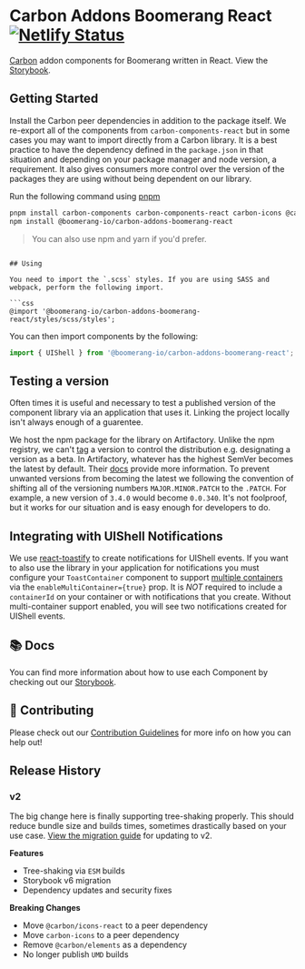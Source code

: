 # Carbon Addons Boomerang React [![Netlify Status](https://api.netlify.com/api/v1/badges/ebf40744-c9a5-4c91-a43d-e885b7e2da88/deploy-status)](https://app.netlify.com/sites/carbon-addons-boomerang-react/deploys)

[Carbon](https://www.carbondesignsystem.com/) addon components for Boomerang written in React. View the [Storybook](https://carbon-addons-boomerang-react.netlify.app/).

## Getting Started

Install the Carbon peer dependencies in addition to the package itself. We re-export all of the components from `carbon-components-react` but in some cases you may want to import directly from a Carbon library. It is a best practice to have the dependency defined in the `package.json` in that situation and depending on your package manager and node version, a requirement. It also gives consumers more control over the version of the packages they are using without being dependent on our library.

Run the following command using [pnpm](https://pnpm.io)
```bash
pnpm install carbon-components carbon-components-react carbon-icons @carbon/icons-react
npm install @boomerang-io/carbon-addons-boomerang-react
```

> You can also use npm and yarn if you'd prefer.
```

## Using

You need to import the `.scss` styles. If you are using SASS and webpack, perform the following import.

```css
@import '@boomerang-io/carbon-addons-boomerang-react/styles/scss/styles';
```

You can then import components by the following:

```js
import { UIShell } from '@boomerang-io/carbon-addons-boomerang-react';
```

## Testing a version

Often times it is useful and necessary to test a published version of the component library via an application that uses it. Linking the project locally isn't always enough of a guarentee.

We host the npm package for the library on Artifactory. Unlike the npm registry, we can't [tag](https://docs.npmjs.com/cli/dist-tag.html) a version to control the distribution e.g. designating a version as a beta. In Artifactory, whatever has the highest SemVer becomes the latest by default. Their [docs](https://docs.npmjs.com/cli/dist-tag.html) provide more information. To prevent unwanted versions from becoming the latest we following the convention of shifting all of the versioning numbers `MAJOR.MINOR.PATCH` to the `.PATCH`. For example, a new version of `3.4.0` would become `0.0.340`. It's not foolproof, but it works for our situation and is easy enough for developers to do.

## Integrating with UIShell Notifications

We use [react-toastify](https://github.com/fkhadra/react-toastify) to create notifications for UIShell events. If you want to also use the library in your application for notifications you must configure your `ToastContainer` component to support [multiple containers](https://github.com/fkhadra/react-toastify#multi-container-support) via the `enableMultiContainer={true}` prop. It is _NOT_ required to include a `containerId` on your container or with notifications that you create. Without multi-container support enabled, you will see two notifications created for UIShell events.

## 📚 Docs

You can find more information about how to use each Component by checking out our [Storybook](https://carbon-addons-boomerang-react.netlify.app/).

## 🤲 Contributing

Please check out our [Contribution Guidelines](./.github/CONTRIBUTING.md) for more info on how you can help out!

## Release History

### v2

The big change here is finally supporting tree-shaking properly. This should reduce bundle size and builds times, sometimes drastically based on your use case. [View the migration guide](./documentation/guides/v2-migration.md) for updating to v2.

**Features**

- Tree-shaking via `ESM` builds
- Storybook v6 migration
- Dependency updates and security fixes

**Breaking Changes**

- Move `@carbon/icons-react` to a peer dependency
- Move `carbon-icons` to a peer dependency
- Remove `@carbon/elements` as a dependency
- No longer publish `UMD` builds
